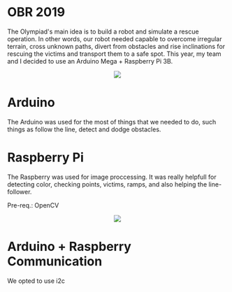 # OBR 2019

The Olympiad's main idea is to build a robot and simulate a rescue operation. In other words, our robot needed capable to overcome irregular terrain, cross unknown paths, divert from obstacles and rise inclinations for rescuing the victims and transport them to a safe spot. This year, my team and I decided to use an Arduino Mega + Raspberry Pi 3B.

<p align="center">
<img src="https://user-images.githubusercontent.com/62116654/123113460-f5034a00-d414-11eb-8d78-50f539556f81.jpeg">
</p>


# Arduino

The Arduino was used for the most of things that we needed to do, such things as follow the line, detect and dodge obstacles.

# Raspberry Pi

The Raspberry was used for image proccessing. It was really helpfull for detecting color, checking points, victims, ramps, and also helping the line-follower.

Pre-req.: OpenCV

<p align="center">
<img src="https://user-images.githubusercontent.com/62116654/123113781-34319b00-d415-11eb-89eb-d71d1a9af7ec.jpeg">
</p>


# Arduino + Raspberry Communication

We opted to use i2c
